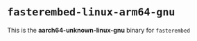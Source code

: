 # `fasterembed-linux-arm64-gnu`

This is the **aarch64-unknown-linux-gnu** binary for `fasterembed`
